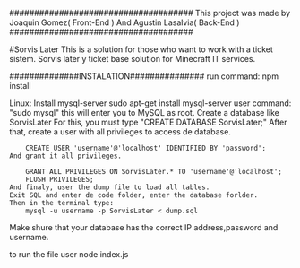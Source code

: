 #####################################
This project was made by Joaquin Gomez( Front-End )
And Agustin Lasalvia( Back-End )
#####################################

#Sorvis Later
This is a solution for those who want to work with a ticket sistem.
Sorvis later y ticket base solution for Minecraft IT services.

##############INSTALATION###############
run command:
	npm install

Linux:
Install mysql-server
	sudo apt-get install mysql-server
 user command:
	"sudo mysql" this will enter you to MySQL as root. 
	Create a database like SorvisLater
	For this, you must type "CREATE DATABASE SorvisLater;"
	After that, create a user with all privileges to access de database.
 
		CREATE USER 'username'@'localhost' IDENTIFIED BY 'password';
	And grant it all privileges.
 
		GRANT ALL PRIVILEGES ON SorvisLater.* TO 'username'@'localhost';
		FLUSH PRIVILEGES;
	And finaly, user the dump file to load all tables.
	Exit SQL and enter de code folder, enter the database forlder.
	Then in the terminal type:
		mysql -u username -p SorvisLater < dump.sql


Make shure that your database has the correct IP address,password and username.

to run the file user node index.js
